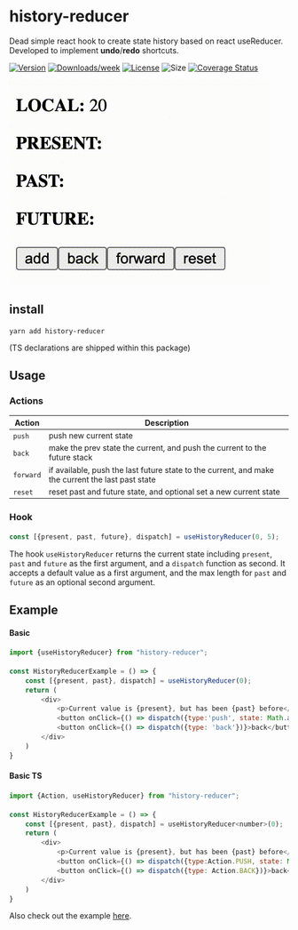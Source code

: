 # history-reducer
Dead simple react hook to create state history based on react useReducer. Developed to implement **undo**/**redo** shortcuts.

[![Version](https://img.shields.io/npm/v/history-reducer.svg)](https://npmjs.org/package/history-reducer)
[![Downloads/week](https://img.shields.io/npm/dw/history-reducer.svg)](https://npmjs.org/package/history-reducer)
[![License](https://img.shields.io/npm/l/history-reducer.svg)](https://github.com/marcolink/history-reducer/blob/master/package.json)
![Size](https://github.com/marcolink/history-reducer/workflows/size/badge.svg)
[![Coverage Status](https://coveralls.io/repos/github/marcolink/history-reducer/badge.svg?branch=master)](https://coveralls.io/github/marcolink/history-reducer?branch=master)

![](demo.gif)

## install
```
yarn add history-reducer
```
(TS declarations are shipped within this package)

## Usage

### Actions
| Action   | Description   |
|----------|-------------|
|`push`    |push new current state|
|`back`    |make the prev state the current, and push the current to the future stack|
|`forward` |if available, push the last future state to the current, and make the current the last past state|
|`reset`   |reset past and future state, and optional set a new current state|

### Hook

```js
const [{present, past, future}, dispatch] = useHistoryReducer(0, 5);
```
The hook `useHistoryReducer` returns the current state including `present`, `past` and `future` as the first argument, and a `dispatch` function as second. It accepts a default value as a first argument, and the max length for `past` and `future` as an optional second argument. 


## Example
#### Basic
```js
import {useHistoryReducer} from "history-reducer";

const HistoryReducerExample = () => {
    const [{present, past}, dispatch] = useHistoryReducer(0);
    return (
        <div>
            <p>Current value is {present}, but has been {past} before</p>
            <button onClick={() => dispatch({type:'push', state: Math.abs(Math.random() * 100)})}>add</button>
            <button onClick={() => dispatch({type: 'back'})}>back</button>
        </div>
    )
}
```

#### Basic TS 
```js
import {Action, useHistoryReducer} from "history-reducer";

const HistoryReducerExample = () => {
    const [{present, past}, dispatch] = useHistoryReducer<number>(0);
    return (
        <div>
            <p>Current value is {present}, but has been {past} before</p>
            <button onClick={() => dispatch({type:Action.PUSH, state: Math.abs(Math.random() * 100)})}>add</button>
            <button onClick={() => dispatch({type: Action.BACK})}>back</button>
        </div>
    )
}
```

Also check out the example [here](example).
